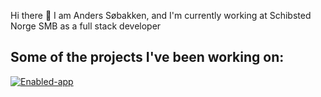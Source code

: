 Hi there 👋
I am Anders Søbakken, and I'm currently working at Schibsted Norge SMB as a full stack developer

## Some of the projects I've been working on:
[![Enabled-app](https://github-readme-stats.vercel.app/api/pin/?username=andesob&repo=Enabled-app&theme=dark)](https://github.com/andesob/Enabled-app)

<!-- [![Epsilon-backend](https://github-readme-stats.vercel.app/api/pin/?username=andesob&repo=Epsilon_Backend&theme=dark)](https://github.com/andesob/Epsilon_Backend) -->

<!-- [![PogLogs](https://github-readme-stats.vercel.app/api/pin/?username=andesob&repo=andesob.github.io&theme=dark)](https://github.com/andesob/andesob.github.io) -->
